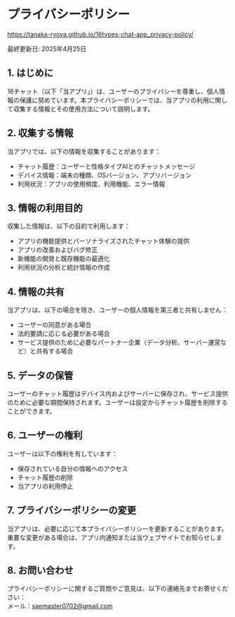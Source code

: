 # プライバシーポリシー

https://tanaka-ryoya.github.io/16types-chat-app_privacy-policy/

最終更新日: 2025年4月25日

## 1. はじめに
16チャット（以下「当アプリ」）は、ユーザーのプライバシーを尊重し、個人情報の保護に努めています。本プライバシーポリシーでは、当アプリの利用に関して収集する情報とその使用方法について説明します。

## 2. 収集する情報
当アプリでは、以下の情報を収集することがあります：
- チャット履歴：ユーザーと性格タイプAIとのチャットメッセージ
- デバイス情報：端末の種類、OSバージョン、アプリバージョン
- 利用状況：アプリの使用頻度、利用機能、エラー情報

## 3. 情報の利用目的
収集した情報は、以下の目的で利用します：
- アプリの機能提供とパーソナライズされたチャット体験の提供
- アプリの改善およびバグ修正
- 新機能の開発と既存機能の最適化
- 利用状況の分析と統計情報の作成

## 4. 情報の共有
当アプリは、以下の場合を除き、ユーザーの個人情報を第三者と共有しません：
- ユーザーの同意がある場合
- 法的要請に応じる必要がある場合
- サービス提供のために必要なパートナー企業（データ分析、サーバー運営など）と共有する場合

## 5. データの保管
ユーザーのチャット履歴はデバイス内およびサーバーに保存され、サービス提供のために必要な期間保持されます。ユーザーは設定からチャット履歴を削除することができます。

## 6. ユーザーの権利
ユーザーは以下の権利を有しています：
- 保存されている自分の情報へのアクセス
- チャット履歴の削除
- 当アプリの利用停止

## 7. プライバシーポリシーの変更
当アプリは、必要に応じて本プライバシーポリシーを更新することがあります。重要な変更がある場合は、アプリ内通知または当ウェブサイトでお知らせします。

## 8. お問い合わせ
プライバシーポリシーに関するご質問やご意見は、以下の連絡先までお寄せください：  
メール：saemaster0702@gmail.com
